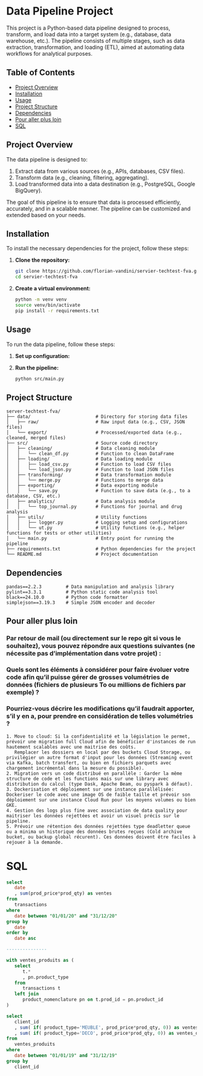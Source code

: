 # Data Pipeline Project

This project is a Python-based data pipeline designed to process, transform, and load data into a target system (e.g., database, data warehouse, etc.). The pipeline consists of multiple stages, such as data extraction, transformation, and loading (ETL), aimed at automating data workflows for analytical purposes.

## Table of Contents
- [Project Overview](#project-overview)
- [Installation](#installation)
- [Usage](#usage)
- [Project Structure](#project-structure)
- [Dependencies](#dependencies)
- [Pour aller plus loin](#Pour-aller-plus-loin)
- [SQL](#SQL)

## Project Overview

The data pipeline is designed to:
1. Extract data from various sources (e.g., APIs, databases, CSV files).
2. Transform data (e.g., cleaning, filtering, aggregating).
3. Load transformed data into a data destination (e.g., PostgreSQL, Google BigQuery).

The goal of this pipeline is to ensure that data is processed efficiently, accurately, and in a scalable manner. The pipeline can be customized and extended based on your needs.

## Installation

To install the necessary dependencies for the project, follow these steps:

1. **Clone the repository:**

   ```bash
   git clone https://github.com/florian-vandini/servier-techtest-fva.git
   cd servier-techtest-fva

2. **Create a virtual environment:**
   ```bash
   python -m venv venv
   source venv/bin/activate
   pip install -r requirements.txt

## Usage

To run the data pipeline, follow these steps:

1. **Set up configuration:**



2. **Run the pipeline:**
   ```bash
   python src/main.py

## Project Structure

    server-techtest-fva/
    ├── data/                        # Directory for storing data files
    │   ├── raw/                     # Raw input data (e.g., CSV, JSON files)
    │   └── export/                  # Processed/exported data (e.g., cleaned, merged files)
    ├── src/                         # Source code directory
    │   ├── cleaning/                # Data cleaning module
    │   │   └── clean_df.py          # Function to clean DataFrame
    │   ├── loading/                 # Data loading module
    │   │   ├── load_csv.py          # Function to load CSV files
    │   │   └── load_json.py         # Function to load JSON files
    │   ├── transforming/            # Data transformation module
    │   │   └── merge.py             # Functions to merge data
    │   ├── exporting/               # Data exporting module
    │   │   └── save.py              # Function to save data (e.g., to a database, CSV, etc.)
    │   ├── analytics/               # Data analysis module
    │   │   └── top_journal.py       # Functions for journal and drug analysis
    │   ├── utils/                   # Utility functions
    │   │   ├── logger.py            # Logging setup and configurations
    │   │   └── ut.py                # Utility functions (e.g., helper functions for tests or other utilities)
    │   └── main.py                  # Entry point for running the pipeline
    ├── requirements.txt             # Python dependencies for the project
    └── README.md                    # Project documentation

## Dependencies

    pandas==2.2.3         # Data manipulation and analysis library
    pylint==3.3.1         # Python static code analysis tool
    black==24.10.0        # Python code formatter
    simplejson==3.19.3    # Simple JSON encoder and decoder

## Pour aller plus loin

### Par retour de mail (ou directement sur le repo git si vous le souhaitez), vous pouvez répondre aux questions suivantes (ne nécessite pas d’implémentation dans votre projet) :

### Quels sont les éléments à considérer pour faire évoluer votre code afin qu’il puisse gérer de grosses volumétries de données (fichiers de plusieurs To ou millions de fichiers par exemple) ?

### Pourriez-vous décrire les modifications qu’il faudrait apporter, s’il y en a, pour prendre en considération de telles volumétries ?

    1. Move to cloud: Si la confidentialité et la législation le permet, prévoir une migration full Cloud afin de bénéficier d'instances de run hautement scalables avec une maitrise des coûts.
       Remplacer les dossiers en local par des buckets Cloud Storage, ou privilégier un autre format d'input pour les données (Streaming event via Kafka, batch transfert, ou bien en fichiers parquets avec chargement incrémental dans la mesure du possible).
    2. Migration vers un code distribué en parallèle : Garder la même structure de code et les functions mais sur une library avec distribution du calcul (type Dask, Apache Beam, ou pyspark à défaut).
    3. Dockerisation et déploiement sur une instance parallélisée: Dockeriser le code avec une image OS de faible taille et prévoir son déploiement sur une instance Cloud Run pour les moyens volumes ou bien GKE.
    4. Gestion des logs plus fine avec association de data quality pour maitriser les données rejettées et avoir un visuel précis sur le pipeline.
    5. Prévoir une rétention des données rejettées type deadletter queue ou a minima un historique des données brutes reçues (Cold archive bucket, ou backup global récurent). Ces données doivent être faciles à rejouer à la demande.


# SQL

   ```sql
   select 
      date
      , sum(prod_price*prod_qty) as ventes
   from
      transactions
   where
      date between "01/01/20" and "31/12/20"
   group by 
      date
   order by
      date asc

---------------

   with ventes_produits as (
      select 
         t.*
         , pn.product_type 
      from
         transactions t
      left join 
         product_nomenclature pn on t.prod_id = pn.product_id
   )

   select 
      client_id
      , sum( if( product_type='MEUBLE', prod_price*prod_qty, 0)) as ventes_meuble
      , sum( if( product_type='DECO', prod_price*prod_qty, 0)) as ventes_deco
   from
      ventes_produits
   where
      date between "01/01/19" and "31/12/19"
   group by 
      client_id